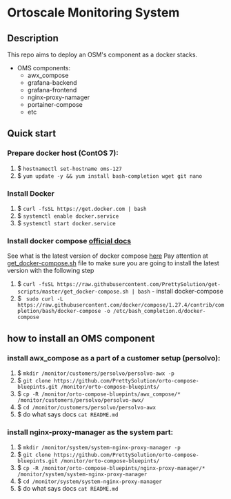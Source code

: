# Ortoscale Monitoring System
## Description
This repo aims to deploy an OSM's component as a docker stacks.
* OMS components:
    * awx_compose
    * grafana-backend
    * grafana-frontend
    * nginx-proxy-namager
    * portainer-compose
    * etc
    
## Quick start
### Prepare docker host (ContOS 7):
1. $ `hostnamectl set-hostname oms-127`
1. $ `yum update -y && yum install bash-completion wget git nano`

### Install Docker
1. $ `curl -fsSL https://get.docker.com | bash`
1. $ `systemctl enable docker.service`
1. $ `systemctl start docker.service`
### Install docker compose [official docs](https://docs.docker.com/compose/install/)
See what is the latest version of docker compose [here](https://github.com/docker/compose/releases)
Pay attention at [get_docker-compose.sh](https://github.com/PrettySolution/get-scripts/blob/master/get_docker-compose.sh)
file to make sure you are going to install the latest version with the following step
1. $ `curl -fsSL https://raw.githubusercontent.com/PrettySolution/get-scripts/master/get_docker-compose.sh | bash` - install docker-compose
1. $ ` sudo curl -L https://raw.githubusercontent.com/docker/compose/1.27.4/contrib/completion/bash/docker-compose -o /etc/bash_completion.d/docker-compose`

## how to install an OMS component
### install awx_compose as a part of a customer setup (persolvo):
1. $ `mkdir /monitor/customers/persolvo/persolvo-awx -p`
1. $ `git clone https://github.com/PrettySolution/orto-compose-bluepints.git /monitor/orto-compose-bluepints/`
1. $ `cp -R /monitor/orto-compose-bluepints/awx_compose/* /monitor/customers/persolvo/persolvo-awx/`
1. $ `cd /monitor/customers/persolvo/persolvo-awx`
1. $ do what says docs `cat README.md`

### install nginx-proxy-manager as the system part:
1. $ `mkdir /monitor/system/system-nginx-proxy-manager -p`
1. $ `git clone https://github.com/PrettySolution/orto-compose-bluepints.git /monitor/orto-compose-bluepints/`
1. $ `cp -R /monitor/orto-compose-bluepints/nginx-proxy-manager/* /monitor/system/system-nginx-proxy-manager`
1. $ `cd /monitor/system/system-nginx-proxy-manager`
1. $ do what says docs `cat README.md`